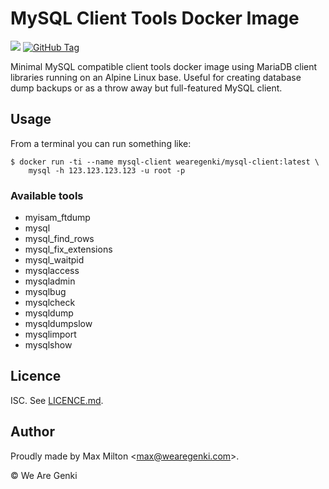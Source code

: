 # MySQL Client Tools Docker Image

[![](https://images.microbadger.com/badges/image/wearegenki/mysql-client.svg)](https://microbadger.com/images/wearegenki/mysql-client "Get your own image badge on microbadger.com") [![GitHub Tag](https://img.shields.io/github/tag/wearegenki/docker-mysql-client.svg)](https://registry.hub.docker.com/u/wearegenki/mysql-client/)

Minimal MySQL compatible client tools docker image using MariaDB client libraries running on an Alpine Linux base. Useful for creating database dump backups or as a throw away but full-featured MySQL client.

## Usage

From a terminal you can run something like:

```
$ docker run -ti --name mysql-client wearegenki/mysql-client:latest \
    mysql -h 123.123.123.123 -u root -p
```

### Available tools

* myisam_ftdump
* mysql
* mysql_find_rows
* mysql_fix_extensions
* mysql_waitpid
* mysqlaccess
* mysqladmin
* mysqlbug
* mysqlcheck
* mysqldump
* mysqldumpslow
* mysqlimport
* mysqlshow

## Licence

ISC. See [LICENCE.md](https://github.com/WeAreGenki/docker-mysql-client/blob/master/LICENCE.md).

## Author

Proudly made by Max Milton &lt;<max@wearegenki.com>&gt;.

&copy; We Are Genki
